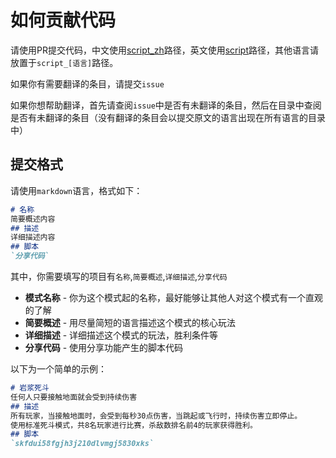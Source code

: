 # 如何贡献代码

请使用PR提交代码，中文使用[script_zh](script_zh)路径，英文使用[script](script)路径，其他语言请放置于`script_[语言]`路径。

如果你有需要翻译的条目，请提交`issue`

如果你想帮助翻译，首先请查阅`issue`中是否有未翻译的条目，然后在目录中查阅是否有未翻译的条目（没有翻译的条目会以提交原文的语言出现在所有语言的目录中）

## 提交格式
请使用`markdown`语言，格式如下：
```markdown
# 名称
简要概述内容
## 描述
详细描述内容
## 脚本
`分享代码`
```
其中，你需要填写的项目有`名称`,`简要概述`,`详细描述`,`分享代码`

- **模式名称** - 你为这个模式起的名称，最好能够让其他人对这个模式有一个直观的了解
- **简要概述** - 用尽量简短的语言描述这个模式的核心玩法
- **详细描述** - 详细描述这个模式的玩法，胜利条件等
- **分享代码** - 使用分享功能产生的脚本代码

以下为一个简单的示例：

```markdown
# 岩浆死斗
任何人只要接触地面就会受到持续伤害
## 描述
所有玩家，当接触地面时，会受到每秒30点伤害，当跳起或飞行时，持续伤害立即停止。
使用标准死斗模式，共8名玩家进行比赛，杀敌数排名前4的玩家获得胜利。
## 脚本
`skfdui58fgjh3j210dlvmgj5830xks`
```
